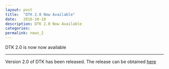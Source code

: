 ```yaml
---
layout: post
title:  "DTK 2.0 Now Available"
date:   2016-10-10 
description: DTK 2.0 Now Available
categories:
permalink: news_2
---
```


DTK 2.0 is now now available

___

Version 2.0 of DTK has been released. The release can be obtained
[here](https://github.com/ORNL-CEES/DataTransferKit/releases)
